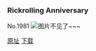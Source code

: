 ### Rickrolling Anniversary
No.1981
![图片不见了~~~](https://imgs.xkcd.com/comics/rickrolling_anniversary.png)

[原址](https://xkcd.com//1981) [下载](https://imgs.xkcd.com/comics/rickrolling_anniversary.png)

